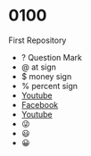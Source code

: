 # 0100
First Repository 
- ? Question Mark
- @ at sign 
- $ money sign
- % percent sign 
- [Youtube](https://www.youtube.com/)
- [Facebook](https://www.facebook.com/)
- [Youtube](https://www.theweathernetwork.com/en)
- :stuck_out_tongue_winking_eye:
- :smiley:
- :grinning: 
